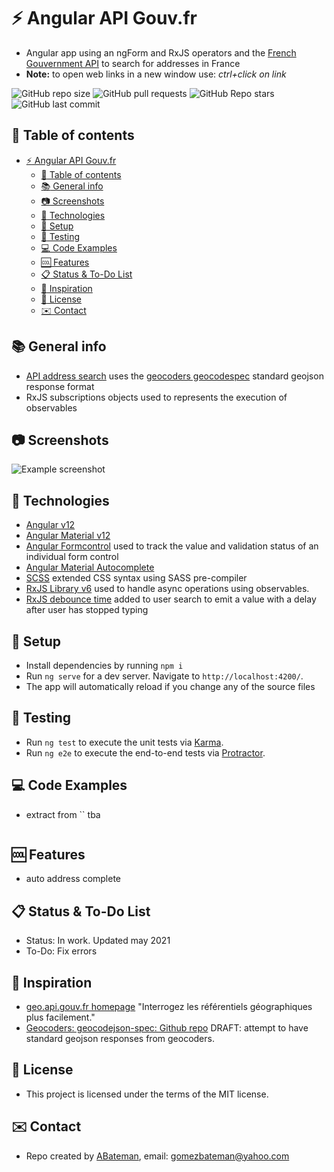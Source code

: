 # :zap: Angular API Gouv.fr

* Angular app using an ngForm and RxJS operators and the [French Gouvernment API](https://geo.api.gouv.fr/) to search for addresses in France
* **Note:** to open web links in a new window use: _ctrl+click on link_

![GitHub repo size](https://img.shields.io/github/repo-size/AndrewJBateman/angular-api-gouvfr?style=plastic)
![GitHub pull requests](https://img.shields.io/github/issues-pr/AndrewJBateman/angular-api-gouvfr?style=plastic)
![GitHub Repo stars](https://img.shields.io/github/stars/AndrewJBateman/angular-api-gouvfr?style=plastic)
![GitHub last commit](https://img.shields.io/github/last-commit/AndrewJBateman/angular-api-gouvfr?style=plastic)

## :page_facing_up: Table of contents

* [:zap: Angular API Gouv.fr](#zap-angular-api-gouvfr)
  * [:page_facing_up: Table of contents](#page_facing_up-table-of-contents)
  * [:books: General info](#books-general-info)
  * [:camera: Screenshots](#camera-screenshots)
  * [:signal_strength: Technologies](#signal_strength-technologies)
  * [:floppy_disk: Setup](#floppy_disk-setup)
  * [:flashlight: Testing](#flashlight-testing)
  * [:computer: Code Examples](#computer-code-examples)
  * [:cool: Features](#cool-features)
  * [:clipboard: Status & To-Do List](#clipboard-status--to-do-list)
  * [:clap: Inspiration](#clap-inspiration)
  * [:file_folder: License](#file_folder-license)
  * [:envelope: Contact](#envelope-contact)

## :books: General info

* [API address search](https://geo.api.gouv.fr/adresse) uses the [geocoders geocodespec](https://github.com/geocoders/geocodejson-spec) standard geojson response format
* RxJS subscriptions objects used to represents the execution of observables

## :camera: Screenshots

![Example screenshot](./img/result.jpg)

## :signal_strength: Technologies

* [Angular v12](https://angular.io/)
* [Angular Material v12](https://material.angular.io/)
* [Angular Formcontrol](https://angular.io/api/forms/FormControl) used to track the value and validation status of an individual form control
* [Angular Material Autocomplete](https://material.angular.io/components/autocomplete/api)
* [SCSS](https://sass-lang.com/guide) extended CSS syntax using SASS pre-compiler
* [RxJS Library v6](https://angular.io/guide/rx-library) used to handle async operations using observables.
* [RxJS debounce time](https://rxjs-dev.firebaseapp.com/api/operators/debounceTime) added to user search to emit a value with a delay after user has stopped typing

## :floppy_disk: Setup

* Install dependencies by running `npm i`
* Run `ng serve` for a dev server. Navigate to `http://localhost:4200/`.
* The app will automatically reload if you change any of the source files

## :flashlight: Testing

* Run `ng test` to execute the unit tests via [Karma](https://karma-runner.github.io).
* Run `ng e2e` to execute the end-to-end tests via [Protractor](http://www.protractortest.org/).

## :computer: Code Examples

* extract from `` tba

```typescript

```

## :cool: Features

* auto address complete

## :clipboard: Status & To-Do List

* Status: In work. Updated may 2021
* To-Do: Fix errors

## :clap: Inspiration

* [geo.api.gouv.fr homepage](https://geo.api.gouv.fr/) "Interrogez les référentiels géographiques plus facilement."
* [Geocoders: geocodejson-spec: Github repo](https://github.com/geocoders/geocodejson-spec) DRAFT: attempt to have standard geojson responses from geocoders.

## :file_folder: License

* This project is licensed under the terms of the MIT license.

## :envelope: Contact

* Repo created by [ABateman](https://github.com/AndrewJBateman), email: gomezbateman@yahoo.com
